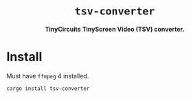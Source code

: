 <div align="center">
  <h1><code>tsv-converter</code></h1>
  <p><strong>TinyCircuits TinyScreen Video (TSV) converter.</strong></p>
</div>

# Install

Must have `ffmpeg` 4 installed.

```sh
cargo install tsv-converter
```
